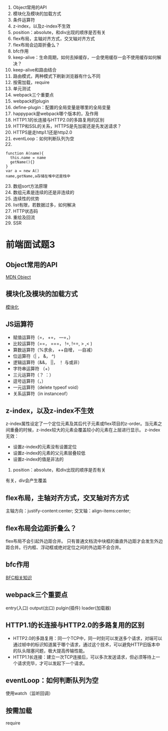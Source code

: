 1. Object常用的API
2. 模块化及模块的加载方式
3. 条件运算符
4. z-index，以及z-index不生效
5. position：absolute，和div出现的顺序是否有关
6. flex布局，主轴对齐方式，交叉轴对齐方式
7. flex布局会边距折叠么？
8. bfc作用
9. keep-alive：生命周期，如何去掉缓存，一会使用缓存一会不使用缓存如何解决？
10. keep-alive和路由结合
11. 路由模式，两种模式下刷新浏览器有什么不同
12. 按需加载，require
13. 单元测试
14. webpack三个重要点
15. webpack的plugin
16. define-plugin：配置的全局变量是哪里的全局变量
17. happypack是webpack哪个版本的，及作用
18. HTTP1.1的长连接与HTTP2.0的多路复用的区别
19. HTTP和SSL的关系，HTTPS是先加密还是先发送请求？
20. HTTPS是走http1.1还是http2.0
21. eventLoop：如何判断队列为空
22. 
 ```
 function A(name){
   this.name = name
   getName(){}
 }
 var a = new A()
 name,getName,a存储在堆中还是栈中
 ```
23. 数组sort方法原理
24. 数组元素是连续的还是非连续的
25. 连续性的优势
26. list有限，若数据过多，如何解决
27. HTTP状态码
28. 重绘及回流
29. SSR



# 前端面试题3

## Object常用的API

[MDN Object](https://developer.mozilla.org/zh-CN/docs/Web/JavaScript/Reference/Global_Objects/Object)

## 模块化及模块的加载方式

[模块化](https://juejin.im/post/6844903744518389768#heading-11)

## JS运算符

- 赋值运算符（=， +=， —=，）
- 比较运算符（==， ===， !=, !==, > ,< )
- 算数运算符（%求余， ++自增， --自减）
- 位运算符（| ， &， ^)
- 逻辑运算符（&&， ||， ！ 与或非）
- 字符串运算符 （+）
- 三元运算符（？ ：）
- 逗号运算符（，）
- 一元运算符（delete typeof void）
- 关系运算符（in instanceof）

## z-index，以及z-index不生效

z-index属性设定了一个定位元素及其后代子元素或flex项目的z-order。当元素之间重叠的时候，z-index较大的元素会覆盖较小的元素在上层进行显示。 z-index无效：

- 设置z-index的元素没有设置定位
- 设置z-index的元素的父元素层叠较低
- 设置z-index的值是非法的

1. position：absolute，和div出现的顺序是否有关

有关，div会产生覆盖

## flex布局，主轴对齐方式，交叉轴对齐方式

主轴方向：justify-content:center; 交叉轴：align-items:center;

## flex布局会边距折叠么？

flex布局不会引起外边距合并。 只有普通文档流中块框的垂直外边距才会发生外边距合并。行内框、浮动框或绝对定位之间的外边距不会合并。

## bfc作用

[BFC相关知识](https://www.jianshu.com/p/5b9844de9e83)

## webpack三个重要点

entry(入口) output(出口) pulgin(插件) loader(加载器)

## HTTP1.1的长连接与HTTP2.0的多路复用的区别

- HTTP2.0的多路复用：同一个TCP中，同一时刻可以发送多个请求，对端可以通过帧中的标识知道属于哪个请求，通过这个技术，可以避免HTTP旧版本中的队头阻塞问题，极大提高传输性能。
- HTTP1.1长连接：建立一次TCP连接后，可以多次发送请求，但必须等待上一个请求完毕，才可以发起下一个请求。

## eventLoop：如何判断队列为空

使用watch（监听回调）

## 按需加载

require